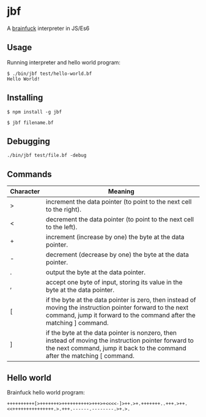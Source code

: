 # jbf

A [brainfuck](https://en.wikipedia.org/wiki/Brainfuck) interpreter in JS/Es6

## Usage

Running interpreter and hello world program:

```
$ ./bin/jbf test/hello-world.bf
Hello World!
```

## Installing

```
$ npm install -g jbf

$ jbf filename.bf

```

## Debugging

`./bin/jbf test/file.bf -debug`


## Commands

| Character | Meaning                                                              |
|---|------------------------------------------------------------------------------|
| > | increment the data pointer (to point to the next cell to the right).         |
| < | decrement the data pointer (to point to the next cell to the left).          |
| + | increment (increase by one) the byte at the data pointer.                    |
| \- | decrement (decrease by one) the byte at the data pointer.                    |
| . | output the byte at the data pointer.                                         |
| , | accept one byte of input, storing its value in the byte at the data pointer. |
| [ | if the byte at the data pointer is zero, then instead of moving the instruction pointer forward to the next command, jump it forward to the command after the matching ] command. |
| ] | if the byte at the data pointer is nonzero, then instead of moving the instruction pointer forward to the next command, jump it back to the command after the matching [ command. |

## Hello world

Brainfuck hello world program:

```
++++++++++[>+++++++>++++++++++>+++>+<<<<-]>++.>+.+++++++..+++.>++.<<+++++++++++++++.>.+++.------.--------.>+.>.
```

